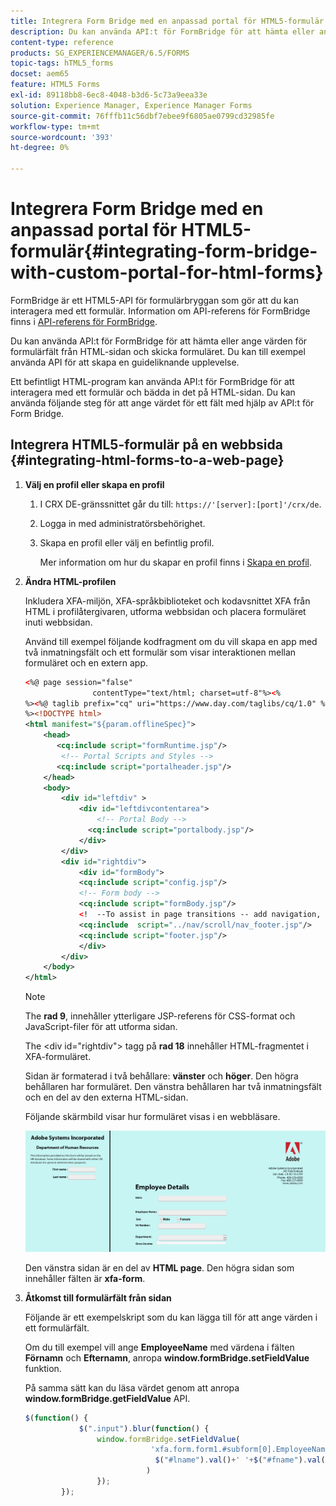 ```yaml
---
title: Integrera Form Bridge med en anpassad portal för HTML5-formulär
description: Du kan använda API:t för FormBridge för att hämta eller ange värden för formulärfält från HTML-sidan och skicka formuläret.
content-type: reference
products: SG_EXPERIENCEMANAGER/6.5/FORMS
topic-tags: hTML5_forms
docset: aem65
feature: HTML5 Forms
exl-id: 89118bb8-6ec8-4048-b3d6-5c73a9eea33e
solution: Experience Manager, Experience Manager Forms
source-git-commit: 76fffb11c56dbf7ebee9f6805ae0799cd32985fe
workflow-type: tm+mt
source-wordcount: '393'
ht-degree: 0%

---
```


# Integrera Form Bridge med en anpassad portal för HTML5-formulär{#integrating-form-bridge-with-custom-portal-for-html-forms}

FormBridge är ett HTML5-API för formulärbryggan som gör att du kan interagera med ett formulär. Information om API-referens för FormBridge finns i [API-referens för FormBridge](/help/forms/using/form-bridge-apis.md).

Du kan använda API:t för FormBridge för att hämta eller ange värden för formulärfält från HTML-sidan och skicka formuläret. Du kan till exempel använda API för att skapa en guideliknande upplevelse.

Ett befintligt HTML-program kan använda API:t för FormBridge för att interagera med ett formulär och bädda in det på HTML-sidan. Du kan använda följande steg för att ange värdet för ett fält med hjälp av API:t för Form Bridge.

## Integrera HTML5-formulär på en webbsida {#integrating-html-forms-to-a-web-page}

1. **Välj en profil eller skapa en profil**

   1. I CRX DE-gränssnittet går du till: `https://'[server]:[port]'/crx/de`.
   1. Logga in med administratörsbehörighet.
   1. Skapa en profil eller välj en befintlig profil.

      Mer information om hur du skapar en profil finns i [Skapa en profil](/help/forms/using/custom-profile.md).

1. **Ändra HTML-profilen**

   Inkludera XFA-miljön, XFA-språkbiblioteket och kodavsnittet XFA från HTML i profilåtergivaren, utforma webbsidan och placera formuläret inuti webbsidan.

   Använd till exempel följande kodfragment om du vill skapa en app med två inmatningsfält och ett formulär som visar interaktionen mellan formuläret och en extern app.

   ```xml
   <%@ page session="false"
                  contentType="text/html; charset=utf-8"%><%
   %><%@ taglib prefix="cq" uri="https://www.day.com/taglibs/cq/1.0" %><%
   %><!DOCTYPE html>
   <html manifest="${param.offlineSpec}">
       <head>
          <cq:include script="formRuntime.jsp"/>
           <!-- Portal Scripts and Styles -->
          <cq:include script="portalheader.jsp"/>
       </head>
       <body>
           <div id="leftdiv" >
               <div id="leftdivcontentarea">
                   <!-- Portal Body -->
                 <cq:include script="portalbody.jsp"/>
               </div>
           </div>
           <div id="rightdiv">
               <div id="formBody">
               <cq:include script="config.jsp"/>
               <!-- Form body -->
               <cq:include script="formBody.jsp"/>
               <!  --To assist in page transitions -- add navigation, based on scrolling -->
               <cq:include  script="../nav/scroll/nav_footer.jsp"/>
               <cq:include script="footer.jsp"/>
               </div>
           </div>
       </body>
   </html>
   ```

   >[!NOTE]
   >
   >The **rad 9**, innehåller ytterligare JSP-referens för CSS-format och JavaScript-filer för att utforma sidan.
   >
   >
   >The &lt;div id=&quot;rightdiv&quot;> tagg på **rad 18** innehåller HTML-fragmentet i XFA-formuläret.
   >
   >
   Sidan är formaterad i två behållare: **vänster** och **höger**. Den högra behållaren har formuläret. Den vänstra behållaren har två inmatningsfält och en del av den externa HTML-sidan.
   >
   >
   Följande skärmbild visar hur formuläret visas i en webbläsare.

   ![portal](assets/portal.jpg)

   Den vänstra sidan är en del av **HTML page**. Den högra sidan som innehåller fälten är **xfa-form**.

1. **Åtkomst till formulärfält från sidan**

   Följande är ett exempelskript som du kan lägga till för att ange värden i ett formulärfält.

   Om du till exempel vill ange **EmployeeName** med värdena i fälten **Förnamn** och **Efternamn**, anropa **window.formBridge.setFieldValue** funktion.

   På samma sätt kan du läsa värdet genom att anropa **window.formBridge.getFieldValue** API.

   ```javascript
   $(function() {
               $(".input").blur(function() {
                   window.formBridge.setFieldValue(
                               'xfa.form.form1.#subform[0].EmployeeName',
                                $("#lname").val()+' '+$("#fname").val()
                              )
                   });
           });
   ```

